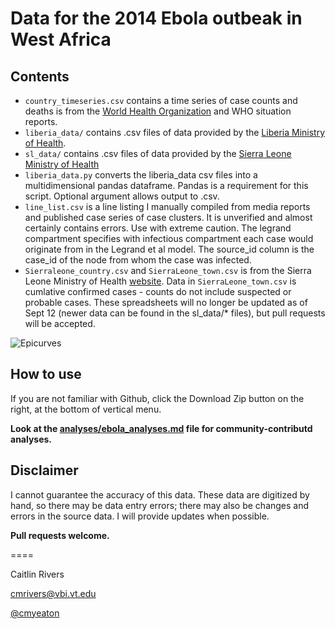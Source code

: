 Data for the 2014 Ebola outbeak in West Africa
=====

## Contents

* `country_timeseries.csv` contains a time series of case counts and deaths is from the [World Health Organization](http://www.who.int/csr/don/en/) and WHO situation reports.
* `liberia_data/` contains .csv files of data provided by the [Liberia Ministry of Health](http://www.mohsw.gov.lr/).
* `sl_data/` contains .csv files of data provided by the [Sierra Leone Ministry of Health](https/health.gov.sl/)
* `liberia_data.py` converts the liberia_data csv files into a multidimensional pandas dataframe. Pandas is a requirement for this script. Optional argument allows output to .csv.
* `line_list.csv` is a line listing I manually compiled from media reports and published case series of case clusters. It is unverified and almost certainly contains errors. Use with extreme caution. The legrand compartment specifies with infectious compartment each case would originate from in the Legrand et al model. The source_id column is the case_id of the node from whom the case was infected.
* `Sierraleone_country.csv` and `SierraLeone_town.csv` is from the Sierra Leone Ministry of Health [website](http://health.gov.sl/). Data in `SierraLeone_town.csv` is cumlative confirmed cases - counts do not include suspected or probable cases. These spreadsheets will no longer be updated as of Sept 12 (newer data can be found in the sl_data/* files), but pull requests will be accepted.

![Epicurves](https://github.com/cmrivers/ebola/blob/master/analyses/liberia_cumulative.png)
## How to use

If you are not familiar with Github, click the Download Zip button on the right, at the bottom of vertical menu.

**Look at the [analyses/ebola_analyses.md](https://github.com/cmrivers/ebola/blob/master/analyses/ebola_analyses.md) file for community-contributd analyses.**

## Disclaimer

I cannot guarantee the accuracy of this data. These data are digitized by hand, so there may be data entry errors; there may also be changes and errors in the source data. I will provide updates when possible.

**Pull requests welcome.**

====

Caitlin Rivers

cmrivers@vbi.vt.edu

[@cmyeaton](https://twitter.com/cmyeaton)



